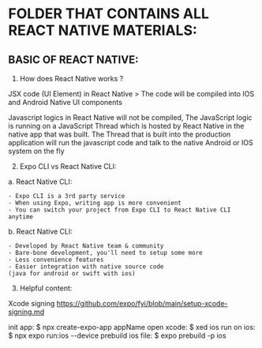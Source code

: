# FOLDER THAT CONTAINS ALL REACT NATIVE MATERIALS:

## BASIC OF REACT NATIVE:

1. How does React Native works ?

JSX code (UI Element) in React Native >
The code will be compiled into IOS and Android Native UI components

Javascript logics in React Native will not be compiled,
The JavaScript logic is running on a JavaScript Thread which is hosted by
React Native in the native app that was built. The Thread that is built into the
production application will run the javascript code and talk to the native Android or
IOS system on the fly

2. Expo CLI vs React Native CLI:

a. React Native CLI:

    - Expo CLI is a 3rd party service
    - When using Expo, writing app is more convenient
    - You can switch your project from Expo CLI to React Native CLI anytime

b. React Native CLI:

    - Developed by React Native team & community
    - Bare-bone development, you'll need to setup some more
    - Less convenience features
    - Easier integration with native source code
    (java for android or swift with ios)

3. Helpful content:

Xcode signing
https://github.com/expo/fyi/blob/main/setup-xcode-signing.md

init app: $ npx create-expo-app appName
open xcode: $ xed ios
run on ios: $ npx expo run:ios --device
prebuild ios file: $ expo prebuild -p ios
